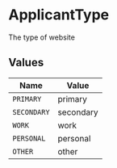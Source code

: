 # ApplicantType

The type of website


## Values

| Name        | Value       |
| ----------- | ----------- |
| `PRIMARY`   | primary     |
| `SECONDARY` | secondary   |
| `WORK`      | work        |
| `PERSONAL`  | personal    |
| `OTHER`     | other       |